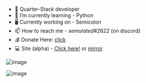 - 🍞 Quarter-Stack developer
- 🌱 I’m currently learning - Python
- 🖥 Currently working on - Semicolon
- 📫 How to reach me - *xemulated#2622* (on discord)
- 💰 Donate Here: [click](rentry.co/HowToSupportXem)
- 💻 Site (alpha) - [Click here!](https://xemulat.vercel.app/) or [mirror](https://xemulat.000webhostapp.com/)

![image](https://skillicons.dev/icons?i=py,html,js,css,vscode,discord)

![image](https://raw.githubusercontent.com/xemulat/xemulat/main/Cornch.gif)
